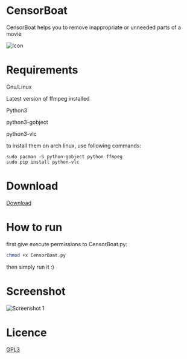 # CensorBoat
CensorBoat helps you to remove inappropriate or unneeded parts of a movie

<img align="center" src="https://github.com/alireza6677/Censor-Boat/raw/master/CensorBoatIcon.png" alt="Icon">

# Requirements
Gnu/Linux

Latest version of ffmpeg installed

Python3

python3-gobject

python3-vlc

to install them on arch linux, use following commands:
```
sudo pacman -S python-gobject python ffmpeg
sudo pip install python-vlc
```

# Download
[Download](https://github.com/alireza6677/Censor-Boat/archive/master.zip)

# How to run
first give execute permissions to CensorBoat.py:

```bash
chmod +x CensorBoat.py
```

then simply run it :)

# Screenshot
![Screenshot 1](https://github.com/alireza6677/Censor-Boat/raw/master/screenshot/1.png)

# Licence
[GPL3](https://github.com/alireza6677/Censor-Boat/blob/master/LICENSE)
